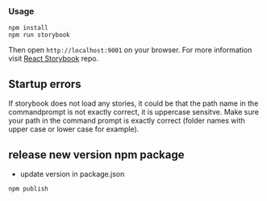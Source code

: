 ### Usage

```
npm install
npm run storybook
```

Then open `http://localhost:9001` on your browser. For more information visit [React Storybook](https://github.com/kadirahq/react-storybook) repo.

## Startup errors

If storybook does not load any stories, it could be that the path name in the commandprompt is not exactly correct, it is uppercase sensitve.
Make sure your path in the command prompt is exactly correct (folder names with upper case or lower case for example).

## release new version npm package
- update version in package.json
```
npm publish
```